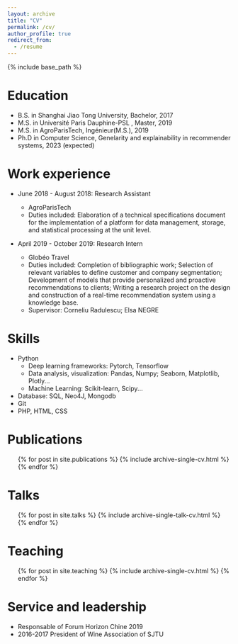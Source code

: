 ```yaml
---
layout: archive
title: "CV"
permalink: /cv/
author_profile: true
redirect_from:
  - /resume
---
```


{% include base_path %}

Education
======
* B.S. in Shanghai Jiao Tong University, Bachelor, 2017
* M.S. in Université Paris Dauphine-PSL , Master, 2019
* M.S. in AgroParisTech, Ingénieur(M.S.), 2019
* Ph.D in Computer Science, Genelarity and explainability in recommender systems, 2023 (expected)

Work experience
======
* June 2018 - August 2018: Research Assistant
  * AgroParisTech
  * Duties included: Elaboration of a technical specifications document for the implementation of a platform for data management, storage, and statistical processing at the unit level.

* April 2019 - October 2019: Research Intern
  * Globéo Travel
  * Duties included: Completion of bibliographic work; Selection of relevant variables to define customer and company segmentation; Development of models that provide personalized and proactive recommendations to clients; Writing a research project on the design and construction of a real-time recommendation system using a knowledge base.
  * Supervisor: Corneliu Radulescu; Elsa NEGRE
  
Skills
======
* Python
  * Deep learning frameworks: Pytorch, Tensorflow
  * Data analysis, visualization: Pandas, Numpy; Seaborn, Matplotlib, Plotly...
  * Machine Learning: Scikit-learn, Scipy...
* Database: SQL, Neo4J, Mongodb
* Git
* PHP, HTML, CSS

Publications
======
  <ul>{% for post in site.publications %}
    {% include archive-single-cv.html %}
  {% endfor %}</ul>
  
Talks
======
  <ul>{% for post in site.talks %}
    {% include archive-single-talk-cv.html %}
  {% endfor %}</ul>
  
Teaching
======
  <ul>{% for post in site.teaching %}
    {% include archive-single-cv.html %}
  {% endfor %}</ul>
  
Service and leadership
======
* Responsable of Forum Horizon Chine 2019
* 2016-2017 President of Wine Association of SJTU
